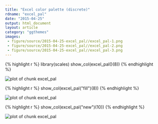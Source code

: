 ```yaml
---
title: "Excel color palette (discrete)"
rdname: "excel_pal"
date: "2015-04-25"
output: html_document
layout: article
category: "ggthemes"
images:
 - figure/source/2015-04-25-excel_pal//excel_pal-1.png
 - figure/source/2015-04-25-excel_pal//excel_pal-2.png
 - figure/source/2015-04-25-excel_pal//excel_pal-3.png
---
```





{% highlight r %}
library(scales)
show_col(excel_pal()(8))
{% endhighlight %}

![plot of chunk excel_pal](/allYourFigureAreBelongToUs/figure/source/2015-04-25-excel_pal/excel_pal-1.png) 

{% highlight r %}
show_col(excel_pal("fill")(8))
{% endhighlight %}

![plot of chunk excel_pal](/allYourFigureAreBelongToUs/figure/source/2015-04-25-excel_pal/excel_pal-2.png) 

{% highlight r %}
show_col(excel_pal("new")(10))
{% endhighlight %}

![plot of chunk excel_pal](/allYourFigureAreBelongToUs/figure/source/2015-04-25-excel_pal/excel_pal-3.png) 